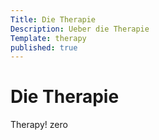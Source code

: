 ```yaml
---
Title: Die Therapie
Description: Ueber die Therapie
Template: therapy
published: true
---
```


# Die Therapie

Therapy! zero
